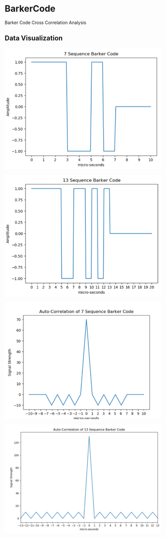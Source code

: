 # BarkerCode
Barker Code Cross Correlation Analysis






## Data Visualization

![Data](assets/barkercode7.PNG)

![Data](assets/barkercode13.PNG)

![Data](assets/barker7_autocorrelation.PNG)

![Data](assets/barker13_autocorrelation.PNG)
